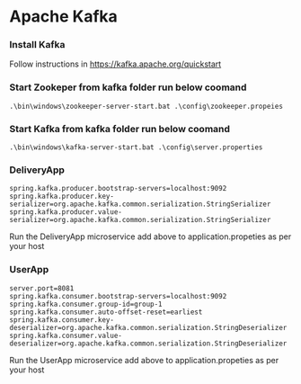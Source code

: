 Apache Kafka
=================
### Install Kafka ###
Follow instructions in https://kafka.apache.org/quickstart

### Start Zookeper from kafka folder run below coomand ###
    .\bin\windows\zookeeper-server-start.bat .\config\zookeeper.propeies

### Start Kafka from kafka folder run below coomand ###
    .\bin\windows\kafka-server-start.bat .\config\server.properties

### DeliveryApp ###
    spring.kafka.producer.bootstrap-servers=localhost:9092
    spring.kafka.producer.key-serializer=org.apache.kafka.common.serialization.StringSerializer
    spring.kafka.producer.value-serializer=org.apache.kafka.common.serialization.StringSerializer
Run the DeliveryApp microservice add above to application.propeties as per your host 
    

    

### UserApp ###
    server.port=8081
    spring.kafka.consumer.bootstrap-servers=localhost:9092
    spring.kafka.consumer.group-id=group-1
    spring.kafka.consumer.auto-offset-reset=earliest
    spring.kafka.consumer.key-deserializer=org.apache.kafka.common.serialization.StringDeserializer
    spring.kafka.consumer.value-deserializer=org.apache.kafka.common.serialization.StringDeserializer   
Run the UserApp microservice add above to application.propeties as per your host 
    
    
